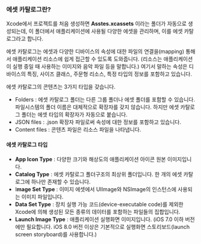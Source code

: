 ### 에셋 카탈로그란?

Xcode에서 프로젝트를 처음 생성하면 **Asstes.xcassets** 이라는 폴더가 자동으로 생성되는데, 이 폴더에서 애플리케이션에 사용될 다양한 에셋을 관리하며, 이를 에셋 카탈로그라고 합니다.

에셋 카탈로그는 에셋과 다양한 디바이스의 속성에 대한 파일의 연결을(mapping) 통해서 애플리케이션 리소스에 쉽게 접근할 수 있도록 도와줍니다. (리소스는 애플리케이션이 실행 중일 때 사용하는 이미지와 음악 파일 등을 말합니다.) 여기서 말하는 속성은 디바이스의 특징, 사이즈 클래스, 주문형 리소스, 특정 타입의 정보를 포함하고 있습니다.

에셋 카탈로그의 콘텐츠는 3가지 타입을 갖습니다.

- Folders : 에셋 카탈로그 폴더는 다른 그룹 폴더나 에셋 폴더를 포함할 수 있습니다. 파일시스템의 폴더 이름은 대체적으로 확장자를 갖지 않습니다. 하지만 에셋 카탈로그 폴더는 에셋 타입의 확장자가 자동으로 붙습니다.
- JSON files : .json 확장자 파일로써 속성에 대한 정보를 포함하고 있습니다.
- Content files : 콘텐츠 파일은 리소스 파일을 나타냅니다.

#### 에셋 카탈로그 타입

- **App Icon Type** : 다양한 크기와 해상도의 애플리케이션 아이콘 원본 이미지입니다.
- **Catalog Type** : 에셋 카탈로그 폴더구조의 최상위 폴더입니다. 한 개의 에셋 카탈로그에 하나만 존재할 수 있습니다.
- I**mage Set Type** : 이미지 에셋에서 UIImage와 NSImage의 인스턴스에 사용되는 이미지 파일입니다.
- **Data Set Type** : 장치 실행 가능 코드(device-executable code)를 제외한 Xcode에 의해 생성된 모든 종류의 데이터를 포함하는 파일들의 집합입니다.
- **Launch Image Type** : 애플리케이션 실행화면 이미지입니다. (iOS 7.0 이하 버전에만 필요합니다. iOS 8.0 버전 이상은 기본적으로 실행화면 스토리보드(launch screen storyboard)를 사용합니다.)

